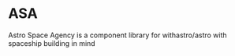 # ASA
Astro Space Agency is a component library for withastro/astro with spaceship building in mind
